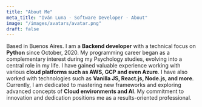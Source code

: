```yaml
---
title: "About Me"
meta_title: "Iván Luna - Software Developer - About"
image: "/images/avatars/avatar.png"
draft: false
---
```

 
Based in Buenos Aires. I am a **Backend developer** with a technical focus on **Python** since October, 2020. My programming career began as a complementary interest during my Psychology studies, evolving into a central role in my life. I have gained valuable experience working with various **cloud platforms such as AWS, GCP and even Azure**. I have also worked with technologies such as **Vanilla JS, React.js, Node.js, and more**. Currently, I am dedicated to mastering new frameworks and exploring advanced concepts of **Cloud environments and AI**. My commitment to innovation and dedication positions me as a results-oriented professional.
